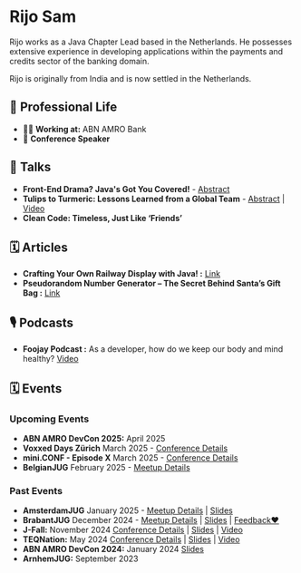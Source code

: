 # Rijo Sam

Rijo works as a Java Chapter Lead based in the Netherlands. He possesses extensive experience in developing applications within the payments and credits sector of the banking domain.

Rijo is originally from India and is now settled in the Netherlands.

## 💼 Professional Life
- 🧑‍💻 **Working at:** ABN AMRO Bank
- 🎤 **Conference Speaker**

## 🎤 Talks

- **Front-End Drama? Java's Got You Covered!** - [Abstract](https://github.com/Rijosam/Rijosam/blob/main/abstract_Front_End_Drama.md)
- **Tulips to Turmeric: Lessons Learned from a Global Team** - [Abstract](https://github.com/Rijosam/Rijosam/blob/main/abstract_Tulips_to_Turmeric.md) | [Video](https://youtu.be/asp_elDaZvg?feature=shared)
- **Clean Code: Timeless, Just Like ‘Friends’**

## 🗓️ Articles
- **Crafting Your Own Railway Display with Java! :** [Link](https://foojay.io/today/crafting-your-own-railway-display-with-java/)
- **Pseudorandom Number Generator – The Secret Behind Santa’s Gift Bag :** [Link](https://foojay.io/today/pseudorandom-number-generator/)

## 🎙️ Podcasts
- **Foojay Podcast :** As a developer, how do we keep our body and mind healthy? [Video](https://youtu.be/OYX_X2x3vl8?t=1498)

## 🗓️ Events

### Upcoming Events
- **ABN AMRO DevCon 2025:** April 2025 
- **Voxxed Days Zürich** March 2025 - [Conference Details](https://zurich.voxxeddays.com/)
- **mini.CONF - Episode X** March 2025 - [Conference Details](https://miniconf.io/)
- **BelgianJUG** February 2025 - [Meetup Details](https://www.meetup.com/belgian-java-user-group/events/305632961/?eventOrigin=group_upcoming_events)

### Past Events

- **AmsterdamJUG** January 2025 - [Meetup Details](https://www.meetup.com/amsterdam-java-user-group/events/305160845/?eventOrigin=home_page_upcoming_events$all) | [Slides](https://1drv.ms/p/c/9c98deced182940c/EXBgFZ6R3ThMr322fFS2EFQBt4Z7I63T0qV1BW_N-c3ovA?e=gNY45G)
- **BrabantJUG** December 2024 - [Meetup Details](https://www.meetup.com/nl-NL/brabant-jug/events/304322148/?eventorigin=group_upcoming_events) | [Slides](https://1drv.ms/p/c/9c98deced182940c/EXBgFZ6R3ThMr322fFS2EFQBt4Z7I63T0qV1BW_N-c3ovA?e=gNY45G) | [Feedback❤️](./feedback/feedback_BrabantJUG.png)
- **J-Fall:** November 2024 [Conference Details](https://jfall.nl/) | [Slides](https://1drv.ms/p/c/9c98deced182940c/EZAktnWy4c1LoeLgyWT6Y3YBrlpd-r4DkPeSrHD9Zea5bQ?e=kG9IDC) | [Video](https://youtu.be/asp_elDaZvg?feature=shared)
- **TEQNation:** May 2024 [Conference Details](https://teqnation.com/) | [Slides](https://1drv.ms/p/c/9c98deced182940c/EeKMIpbNgSdOvnnvziNSX8wBrec6QcgBJqjdlMz2Xkk2IQ?e=3LfMFf) | [Video](https://youtu.be/6qpZ8hj5fRI?feature=shared)
- **ABN AMRO DevCon 2024:** January 2024 [Slides](https://1drv.ms/p/c/9c98deced182940c/EePxGWef125CpDz2dRXRJWABVqbzg-G4En9NFBA9876Dag?e=gSeOob)
- **ArnhemJUG:** September 2023




